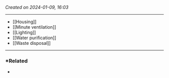 *Created on 2024-01-09, 16:03* 

---
- [[Housing]]
- [[Minute ventilation]] 
- [[Lighting]]
- [[Water purification]] 
- [[Waste disposal]] 

---
### *Related
- 